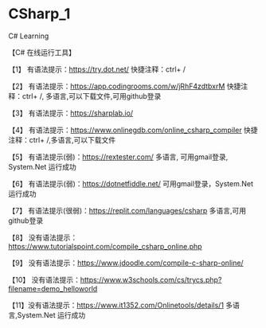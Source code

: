 # CSharp_1
C# Learning


【C# 在线运行工具】

【1】 有语法提示：https://try.dot.net/   快捷注释：ctrl+ /

【2】 有语法提示：https://app.codingrooms.com/w/jRhF4zdtbxrM  快捷注释：ctrl+ /, 多语言,可以下载文件,可用github登录

【3】 有语法提示：https://sharplab.io/  

【4】 有语法提示：https://www.onlinegdb.com/online_csharp_compiler  快捷注释：ctrl+ /,多语言,可以下载文件

【5】 有语法提示(弱)：https://rextester.com/  多语言, 可用gmail登录, System.Net 运行成功

【6】 有语法提示(弱)：https://dotnetfiddle.net/     可用gmail登录，System.Net 运行成功

【7】 有语法提示(很弱)：https://replit.com/languages/csharp  多语言,可用github登录

【8】 没有语法提示：https://www.tutorialspoint.com/compile_csharp_online.php

【9】 没有语法提示：https://www.jdoodle.com/compile-c-sharp-online/

【10】 没有语法提示：https://www.w3schools.com/cs/trycs.php?filename=demo_helloworld

【11】没有语法提示：https://www.it1352.com/Onlinetools/details/1     多语言,System.Net 运行成功
